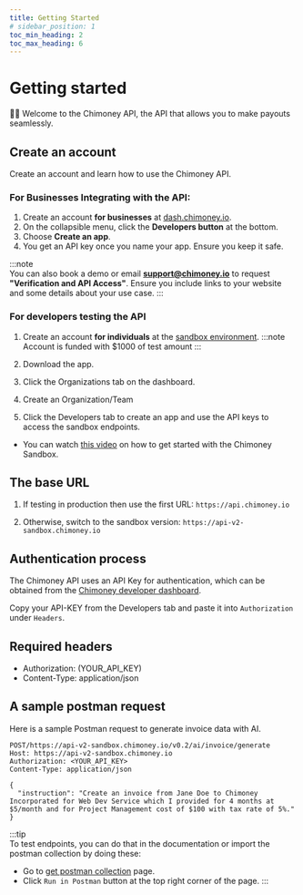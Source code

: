 ```yaml
---
title: Getting Started
# sidebar_position: 1
toc_min_heading: 2
toc_max_heading: 6
---
```

# Getting started
👋🏽 Welcome to the Chimoney API, the API that allows you to make payouts seamlessly.


## Create an account
Create an account and learn how to use the Chimoney API.

### For Businesses Integrating with the API: 
1. Create an account **for businesses** at [dash.chimoney.io](https://dash.chimoney.io).
2. On the collapsible menu, click the **Developers button** at the bottom.
2. Choose **Create an app**.
3. You get an API key once you name your app. Ensure you keep it safe.

:::note  
You can also book a demo or email **support@chimoney.io** to request **"Verification and API Access"**. Ensure you include links to your website and some details about your use case. 
:::


### For developers testing the API 
1. Create an account **for individuals** at the [sandbox environment](https://Sandbox.Chimoney.io).
:::note
Account is funded with $1000 of test amount
:::

2. Download the app.
3. Click the Organizations tab on the dashboard.
4. Create an Organization/Team
4. Click  the Developers tab to create an app and use the API keys to access the sandbox endpoints.

- You can watch [this video](https://www.loom.com/share/436303eb69c44f0d9757ea0c655bed89?sid=b6a0f661-721c-4731-9873-ae6f2d25780) on how to get started with the Chimoney Sandbox.

## The base URL
1. If testing in production then use the first URL: ```https://api.chimoney.io```

2. Otherwise, switch to the sandbox version: ```https://api-v2-sandbox.chimoney.io```

## Authentication process
The Chimoney API uses an API Key for authentication, which can be obtained from the [Chimoney developer dashboard](https://dash.chimoney.io/developers).

Copy your API-KEY from the Developers tab and paste it into ```Authorization``` under ```Headers```.


## Required headers
- Authorization: (YOUR_API_KEY)  
- Content-Type: application/json


## A sample postman request
Here is a sample Postman request to generate invoice data with AI.
```
POST/https://api-v2-sandbox.chimoney.io/v0.2/ai/invoice/generate
Host: https://api-v2-sandbox.chimoney.io
Authorization: <YOUR_API_KEY>
Content-Type: application/json

{
  "instruction": "Create an invoice from Jane Doe to Chimoney Incorporated for Web Dev Service which I provided for 4 months at $5/month and for Project Management cost of $100 with tax rate of 5%."
}
```

:::tip  
To test endpoints, you can do that in the documentation or import the postman collection by doing these:
- Go to [get postman collection](https://documenter.getpostman.com/view/26097715/2sA3kXCzD2) page.
- Click ```Run in Postman``` button at the top right corner of the page.
:::



